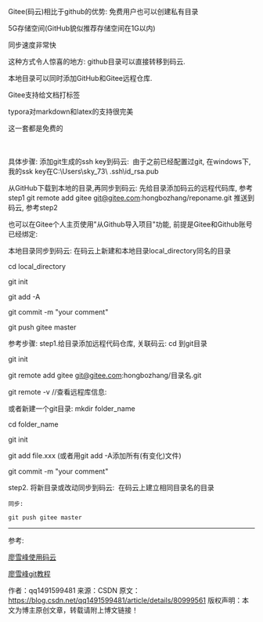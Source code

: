 Gitee(码云)相比于github的优势:
免费用户也可以创建私有目录

5G存储空间(GitHub貌似推荐存储空间在1G以内)

同步速度非常快

这种方式令人惊喜的地方:
github目录可以直接转移到码云.

本地目录可以同时添加GitHub和Gitee远程仓库.

Gitee支持给文档打标签

typora对markdown和latex的支持很完美

这一套都是免费的

　　

具体步骤:
添加git生成的ssh key到码云:
​	由于之前已经配置过git, 在windows下, 我的ssk key在C:\Users\sky_73\ .ssh\id_rsa.pub


从GitHub下载到本地的目录,再同步到码云:
先给目录添加码云的远程代码库, 参考step1 git remote add gitee git@gitee.com:hongbozhang/reponame.git 推送到码云, 参考step2

也可以在Gitee个人主页使用"从Github导入项目"功能, 前提是Gitee和Github账号已经绑定:

 

本地目录同步到码云:
在码云上新建和本地目录local_directory同名的目录

cd local_directory

git init

git add -A

git commit -m "your comment"

git push gitee master


参考步骤:
step1.给目录添加远程代码仓库, 关联码云:
 cd 到git目录

 git init

 git remote add gitee git@gitee.com:hongbozhang/目录名.git

 git remote -v //查看远程库信息:


或者新建一个git目录:
 mkdir folder_name

 cd folder_name

 git init

 git add file.xxx (或者用git add -A添加所有(有变化)文件)

 git commit -m "your comment"


step2. 将新目录或改动同步到码云:
​	在码云上建立相同目录名的目录

	同步:
	
	git push gitee master
---------------------
参考:

[廖雪峰使用码云](https://www.liaoxuefeng.com/wiki/0013739516305929606dd18361248578c67b8067c8c017b000/00150154460073692d151e784de4d718c67ce836f72c7c4000)

[廖雪峰git教程](https://www.liaoxuefeng.com/wiki/0013739516305929606dd18361248578c67b8067c8c017b000)

作者：qq1491599481 
来源：CSDN 
原文：https://blog.csdn.net/qq1491599481/article/details/80999561 
版权声明：本文为博主原创文章，转载请附上博文链接！